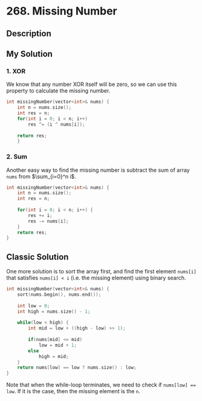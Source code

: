# 268. Missing Number

## Description

## My Solution
### 1. XOR
We know that any number XOR itself will be zero, so we can use this property to calculate the missing number.

```C++
int missingNumber(vector<int>& nums) {
    int n = nums.size();
    int res = n;
    for(int i = 0; i < n; i++) 
        res ^= (i ^ nums[i]);
    
    return res;
    }
```
### 2. Sum
Another easy way to find the missing number is subtract the sum of array `nums` from $\sum_{i=0}^n i$.
```C++
int missingNumber(vector<int>& nums) {
    int n = nums.size();
    int res = n;
    
    for(int i = 0; i < n; i++) {
        res += i;
        res -= nums[i];
    }
    return res;
}
```

## Classic Solution
One more solution is to sort the array first, and find the first element `nums[i]` that satisfies `nums[i] < i` (i.e. the missing element) using binary search.
```C++
int missingNumber(vector<int>& nums) {
    sort(nums.begin(), nums.end());
    
    int low = 0;
    int high = nums.size() - 1;
    
    while(low < high) {
        int mid = low + ((high - low) >> 1);
        
        if(nums[mid] <= mid)
            low = mid + 1;
        else
            high = mid;
    } 
    return nums[low] == low ? nums.size() : low;
}
```
Note that when the while-loop terminates, we need to check if `nums[low] == low`. If it is the case, then the missing element is the `n`.
